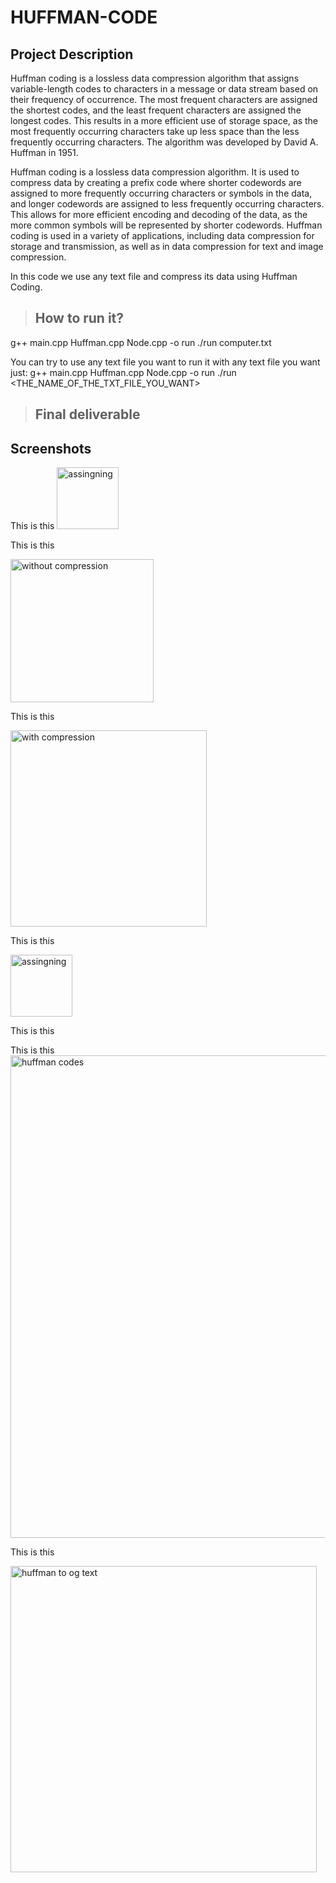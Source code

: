 # HUFFMAN-CODE

## Project Description 
Huffman coding is a lossless data compression algorithm that assigns variable-length codes to characters in a message or data stream based on their 
frequency of occurrence. The most frequent characters are assigned the shortest codes, and the least frequent characters are assigned the longest codes. 
This results in a more efficient use of storage space, as the most frequently occurring characters take up less space than the less frequently 
occurring characters. The algorithm was developed by David A. Huffman in 1951.

Huffman coding is a lossless data compression algorithm. It is used to compress data by creating a prefix code where shorter codewords are assigned to more frequently occurring characters or symbols in the data, and longer codewords are assigned to less frequently occurring characters. This allows for more efficient encoding and decoding of the data, as the more common symbols will be represented by shorter codewords. Huffman coding is used in a variety of applications, including data compression for storage and transmission, as well as in data compression for text and image compression.

In this code we use any text file and compress its data using Huffman Coding.

  > ## How to run it? 
g++ main.cpp Huffman.cpp Node.cpp -o run
./run computer.txt

You can try to use any text file you want to run it with any text file you want just:
g++ main.cpp Huffman.cpp Node.cpp -o run
./run <THE_NAME_OF_THE_TXT_FILE_YOU_WANT>

 > ## Final deliverable
## Screenshots
This is this 
<img width="99" alt="assingning" src="https://user-images.githubusercontent.com/114533891/212436813-2269b526-1b28-44c4-b188-967b0dd936f5.png">

This is this 

<img width="229" alt="without compression" src="https://user-images.githubusercontent.com/114533891/212416272-7e006b3d-2a90-4c88-bb63-7a5ceb60f81c.png">

This is this 

<img width="314" alt="with compression" src="https://user-images.githubusercontent.com/114533891/212416277-ba43a2e6-9523-49e9-b1e8-2631c3c20300.png">

This is this 

<img width="99" alt="assingning" src="https://user-images.githubusercontent.com/114533891/212416285-98079c3a-7067-4c34-97da-249968c3d89d.png">

This is this 

This is this 
<img width="772" alt="huffman codes" src="https://user-images.githubusercontent.com/114533891/212436851-d79ac786-3aad-4be3-b2de-fddfe12ad355.png">

This is this 

<img width="490" alt="huffman to og text" src="https://user-images.githubusercontent.com/114533891/212437053-a8c74a1a-55fb-4772-97f0-b42621d9e4b1.png">


